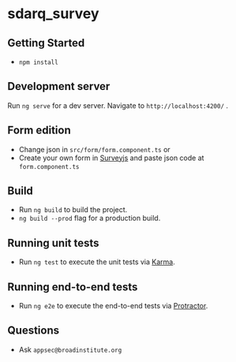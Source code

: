 # sdarq_survey

## Getting Started 
* ``npm install``

## Development server
Run ``ng serve`` for a dev server. Navigate to ``http://localhost:4200/`` . 

## Form edition
* Change json in ``src/form/form.component.ts``  or 
* Create your own form in [Surveyjs](https://surveyjs.io/create-survey/) and paste json code at ``form.component.ts``

## Build

* Run `ng build` to build the project. 
* `ng build --prod` flag for a production build.

## Running unit tests

* Run `ng test` to execute the unit tests via [Karma](https://karma-runner.github.io).

## Running end-to-end tests

* Run `ng e2e` to execute the end-to-end tests via [Protractor](http://www.protractortest.org/).

## Questions

* Ask `appsec@broadinstitute.org`



